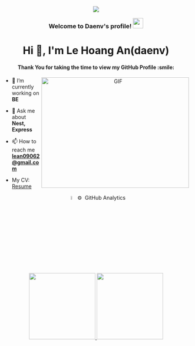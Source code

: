 <h3 align="center">

<p><img src="https://capsule-render.vercel.app/api?type=waving&amp;color=gradient&amp;height=100&amp;section=header" /></p>
 
  Welcome to Daenv's profile!
  <img src="https://media.giphy.com/media/hvRJCLFzcasrR4ia7z/giphy.gif" width="28">
</h3>

<h1 align="center">Hi 👋, I'm Le Hoang An(daenv)</h1>
<h4 align="center">Thank You for taking the time to view my GitHub Profile :smile:</h4>
<a target="_blank" align="center">
  <img align="right" top="500" height="300" width="400" alt="GIF" src="https://media.giphy.com/media/SWoSkN6DxTszqIKEqv/giphy.gif">
</a>

- 🔭 I’m currently working on **BE**

- 💬 Ask me about **Nest, Express**

- 📫 How to reach me **lean09062@gmail.com**
-  My CV: <a href="https://drive.google.com/file/d/1lCjPdxSCbypwdH3ZYIsowxZEvHqGkLcA/view?usp=drive_link" >Resume</a>


<div align="center" style="display:block;">
 <img src = "https://media2.giphy.com/media/QssGEmpkyEOhBCb7e1/giphy.gif?cid=ecf05e47a0n3gi1bfqntqmob8g9aid1oyj2wr3ds3mg700bl&rid=giphy.gif" width = 5%>
  ⚙️ &nbsp;GitHub Analytics

<p align="center">
<a href="https://github.com/daenv">
  <img height="180em" src="https://github-readme-stats-eight-theta.vercel.app/api?username=daenv&show_icons=true&theme=algolia&include_all_commits=true&count_private=true"/>
  <img height="180em" src="https://github-readme-stats-eight-theta.vercel.app/api/top-langs/?username=daenv&layout=compact&langs_count=8&theme=algolia"/>
</a>
</p>




